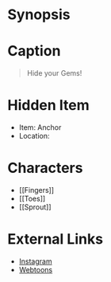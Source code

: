 # Synopsis


# Caption
> Hide your Gems!

# Hidden Item
* Item: Anchor
* Location: <strike></strike>

# Characters
* [[Fingers]]
* [[Toes]]
* [[Sprout]]

# External Links
* [Instagram](https://www.instagram.com/p/CFA6ldIjLPS/)
* [Webtoons](https://www.webtoons.com/en/challenge/twistwood-tales/54-fingers-and-toes/viewer?title_no=344740&episode_no=59)